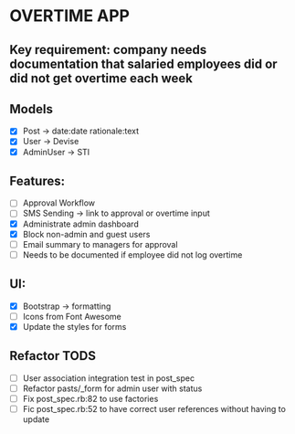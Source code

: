 # OVERTIME APP

## Key requirement: company needs documentation that salaried employees did or did not get overtime each week

## Models
- [x] Post -> date:date rationale:text
- [x] User -> Devise
- [x] AdminUser -> STI

## Features:
- [ ] Approval Workflow
- [ ] SMS Sending -> link to approval or overtime input
- [x] Administrate admin dashboard
- [x] Block non-admin and guest users
- [ ] Email summary to managers for approval
- [ ] Needs to be documented if employee did not log overtime

## UI:
- [x] Bootstrap -> formatting
- [ ] Icons from Font Awesome
- [x] Update the styles for forms

## Refactor TODS
- [ ] User association integration test in post_spec
- [ ] Refactor pasts/_form for admin user with status
- [ ] Fix post_spec.rb:82 to use factories
- [ ] Fic post_spec.rb:52 to have correct user references without having to update
